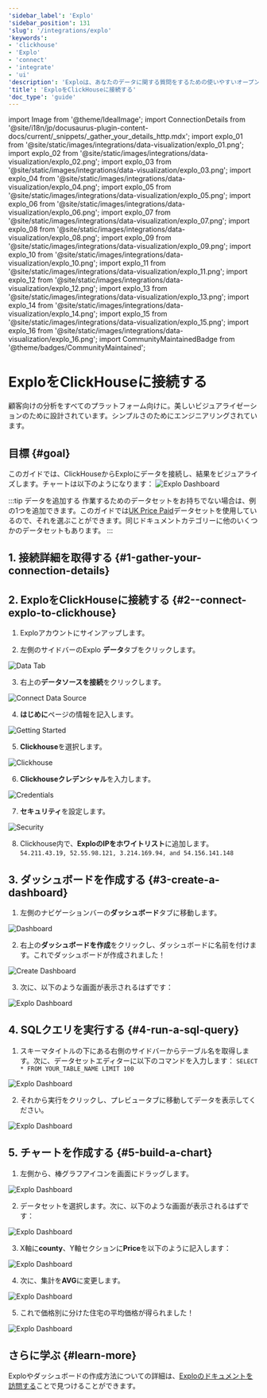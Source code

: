 ```yaml
---
'sidebar_label': 'Explo'
'sidebar_position': 131
'slug': '/integrations/explo'
'keywords':
- 'clickhouse'
- 'Explo'
- 'connect'
- 'integrate'
- 'ui'
'description': 'Exploは、あなたのデータに関する質問をするための使いやすいオープンソースのUIツールです。'
'title': 'ExploをClickHouseに接続する'
'doc_type': 'guide'
---
```


import Image from '@theme/IdealImage';
import ConnectionDetails from '@site/i18n/jp/docusaurus-plugin-content-docs/current/_snippets/_gather_your_details_http.mdx';
import explo_01 from '@site/static/images/integrations/data-visualization/explo_01.png';
import explo_02 from '@site/static/images/integrations/data-visualization/explo_02.png';
import explo_03 from '@site/static/images/integrations/data-visualization/explo_03.png';
import explo_04 from '@site/static/images/integrations/data-visualization/explo_04.png';
import explo_05 from '@site/static/images/integrations/data-visualization/explo_05.png';
import explo_06 from '@site/static/images/integrations/data-visualization/explo_06.png';
import explo_07 from '@site/static/images/integrations/data-visualization/explo_07.png';
import explo_08 from '@site/static/images/integrations/data-visualization/explo_08.png';
import explo_09 from '@site/static/images/integrations/data-visualization/explo_09.png';
import explo_10 from '@site/static/images/integrations/data-visualization/explo_10.png';
import explo_11 from '@site/static/images/integrations/data-visualization/explo_11.png';
import explo_12 from '@site/static/images/integrations/data-visualization/explo_12.png';
import explo_13 from '@site/static/images/integrations/data-visualization/explo_13.png';
import explo_14 from '@site/static/images/integrations/data-visualization/explo_14.png';
import explo_15 from '@site/static/images/integrations/data-visualization/explo_15.png';
import explo_16 from '@site/static/images/integrations/data-visualization/explo_16.png';
import CommunityMaintainedBadge from '@theme/badges/CommunityMaintained';


# ExploをClickHouseに接続する

<CommunityMaintainedBadge/>

顧客向けの分析をすべてのプラットフォーム向けに。美しいビジュアライゼーションのために設計されています。シンプルさのためにエンジニアリングされています。

## 目標 {#goal}

このガイドでは、ClickHouseからExploにデータを接続し、結果をビジュアライズします。チャートは以下のようになります：
<Image img={explo_15} size="md" alt="Explo Dashboard" />

<p/>

:::tip データを追加する
作業するためのデータセットをお持ちでない場合は、例の1つを追加できます。このガイドでは[UK Price Paid](/getting-started/example-datasets/uk-price-paid.md)データセットを使用しているので、それを選ぶことができます。同じドキュメントカテゴリーに他のいくつかのデータセットもあります。
:::

## 1. 接続詳細を取得する {#1-gather-your-connection-details}
<ConnectionDetails />

## 2. ExploをClickHouseに接続する {#2--connect-explo-to-clickhouse}

1. Exploアカウントにサインアップします。

2. 左側のサイドバーのExplo **データ**タブをクリックします。

<Image img={explo_01} size="sm" alt="Data Tab" border />

3. 右上の**データソースを接続**をクリックします。

<Image img={explo_02} size="sm" alt="Connect Data Source" border />

4. **はじめに**ページの情報を記入します。

<Image img={explo_03} size="md" alt="Getting Started" border />

5. **Clickhouse**を選択します。

<Image img={explo_04} size="md" alt="Clickhouse" border />

6. **Clickhouseクレデンシャル**を入力します。

<Image img={explo_05} size="md" alt="Credentials" border />

7. **セキュリティ**を設定します。

<Image img={explo_06} size="md" alt="Security" border />

8. Clickhouse内で、**ExploのIPをホワイトリスト**に追加します。
`
54.211.43.19, 52.55.98.121, 3.214.169.94, and 54.156.141.148
`

## 3. ダッシュボードを作成する {#3-create-a-dashboard}

1. 左側のナビゲーションバーの**ダッシュボード**タブに移動します。

<Image img={explo_07} size="sm" alt="Dashboard" border />

2. 右上の**ダッシュボードを作成**をクリックし、ダッシュボードに名前を付けます。これでダッシュボードが作成されました！

<Image img={explo_08} size="sm" alt="Create Dashboard" border />

3. 次に、以下のような画面が表示されるはずです：

<Image img={explo_09} size="md" alt="Explo Dashboard" border />

## 4. SQLクエリを実行する {#4-run-a-sql-query}

1. スキーマタイトルの下にある右側のサイドバーからテーブル名を取得します。次に、データセットエディターに以下のコマンドを入力します：
`
SELECT * FROM YOUR_TABLE_NAME
LIMIT 100
`

<Image img={explo_10} size="md" alt="Explo Dashboard" border />

2. それから実行をクリックし、プレビュータブに移動してデータを表示してください。

<Image img={explo_11} size="md" alt="Explo Dashboard" border />

## 5. チャートを作成する {#5-build-a-chart}

1. 左側から、棒グラフアイコンを画面にドラッグします。

<Image img={explo_16} size="sm" alt="Explo Dashboard" border />

2. データセットを選択します。次に、以下のような画面が表示されるはずです：

<Image img={explo_12} size="sm" alt="Explo Dashboard" border />

3. X軸に**county**、Y軸セクションに**Price**を以下のように記入します：

<Image img={explo_13} size="sm" alt="Explo Dashboard" border />

4. 次に、集計を**AVG**に変更します。

<Image img={explo_14} size="sm" alt="Explo Dashboard" border />

5. これで価格別に分けた住宅の平均価格が得られました！

<Image img={explo_15} size="md" alt="Explo Dashboard" />

## さらに学ぶ {#learn-more}

Exploやダッシュボードの作成方法についての詳細は、<a href="https://docs.explo.co/" target="_blank">Exploのドキュメントを訪問する</a>ことで見つけることができます。
